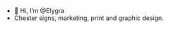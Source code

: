 - 👋 Hi, I’m @Elygra
- Chester signs, marketing, print and graphic design.
<!---
Elygra/Elygra is a ✨ special ✨ repository because its `README.md` (this file) appears on your GitHub profile.
You can click the Preview link to take a look at your changes.
--->
